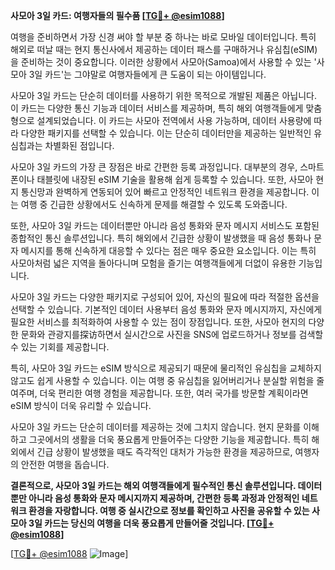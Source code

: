 **사모아 3일 카드: 여행자들의 필수품 [[TG💪+ @esim1088](https://t.me/s/esim1088)]**

여행을 준비하면서 가장 신경 써야 할 부분 중 하나는 바로 모바일 데이터입니다. 특히 해외로 떠날 때는 현지 통신사에서 제공하는 데이터 패스를 구매하거나 유심칩(eSIM)을 준비하는 것이 중요합니다. 이러한 상황에서 사모아(Samoa)에서 사용할 수 있는 '사모아 3일 카드'는 그야말로 여행자들에게 큰 도움이 되는 아이템입니다.

사모아 3일 카드는 단순히 데이터를 사용하기 위한 목적으로 개발된 제품은 아닙니다. 이 카드는 다양한 통신 기능과 데이터 서비스를 제공하며, 특히 해외 여행객들에게 맞춤형으로 설계되었습니다. 이 카드는 사모아 전역에서 사용 가능하며, 데이터 사용량에 따라 다양한 패키지를 선택할 수 있습니다. 이는 단순히 데이터만을 제공하는 일반적인 유심칩과는 차별화된 점입니다.

사모아 3일 카드의 가장 큰 장점은 바로 간편한 등록 과정입니다. 대부분의 경우, 스마트폰이나 태블릿에 내장된 eSIM 기술을 활용해 쉽게 등록할 수 있습니다. 또한, 사모아 현지 통신망과 완벽하게 연동되어 있어 빠르고 안정적인 네트워크 환경을 제공합니다. 이는 여행 중 긴급한 상황에서도 신속하게 문제를 해결할 수 있도록 도와줍니다.

또한, 사모아 3일 카드는 데이터뿐만 아니라 음성 통화와 문자 메시지 서비스도 포함된 종합적인 통신 솔루션입니다. 특히 해외에서 긴급한 상황이 발생했을 때 음성 통화나 문자 메시지를 통해 신속하게 대응할 수 있다는 점은 매우 중요한 요소입니다. 이는 특히 사모아처럼 넓은 지역을 돌아다니며 모험을 즐기는 여행객들에게 더없이 유용한 기능입니다.

사모아 3일 카드는 다양한 패키지로 구성되어 있어, 자신의 필요에 따라 적절한 옵션을 선택할 수 있습니다. 기본적인 데이터 사용부터 음성 통화와 문자 메시지까지, 자신에게 필요한 서비스를 최적화하여 사용할 수 있는 점이 장점입니다. 또한, 사모아 현지의 다양한 문화와 관광지를探访하면서 실시간으로 사진을 SNS에 업로드하거나 정보를 검색할 수 있는 기회를 제공합니다.

특히, 사모아 3일 카드는 eSIM 방식으로 제공되기 때문에 물리적인 유심칩을 교체하지 않고도 쉽게 사용할 수 있습니다. 이는 여행 중 유심칩을 잃어버리거나 분실할 위험을 줄여주며, 더욱 편리한 여행 경험을 제공합니다. 또한, 여러 국가를 방문할 계획이라면 eSIM 방식이 더욱 유리할 수 있습니다.

사모아 3일 카드는 단순히 데이터를 제공하는 것에 그치지 않습니다. 현지 문화를 이해하고 그곳에서의 생활을 더욱 풍요롭게 만들어주는 다양한 기능을 제공합니다. 특히 해외에서 긴급 상황이 발생했을 때도 즉각적인 대처가 가능한 환경을 제공하므로, 여행자의 안전한 여행을 돕습니다.

**결론적으로, 사모아 3일 카드는 해외 여행객들에게 필수적인 통신 솔루션입니다. 데이터뿐만 아니라 음성 통화와 문자 메시지까지 제공하며, 간편한 등록 과정과 안정적인 네트워크 환경을 자랑합니다. 여행 중 실시간으로 정보를 확인하고 사진을 공유할 수 있는 사모아 3일 카드는 당신의 여행을 더욱 풍요롭게 만들어줄 것입니다. [[TG💪+ @esim1088](https://t.me/s/esim1088)]**

[[TG💪+ @esim1088](https://t.me/s/esim1088) ![Image](https://i.postimg.cc/Y0z9fWf4/image.png)]